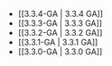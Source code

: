 - [[3.3.4-GA | 3.3.4 GA]]
- [[3.3.3-GA | 3.3.3 GA]]
- [[3.3.2-GA | 3.3.2 GA]]
- [[3.3.1-GA | 3.3.1 GA]]
- [[3.3.0-GA | 3.3.0 GA]]
